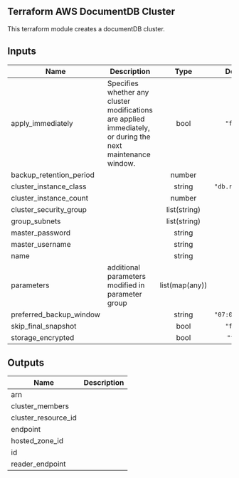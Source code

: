 ## Terraform AWS DocumentDB Cluster

This terraform module creates a documentDB cluster.

## Inputs

| Name | Description | Type | Default | Required |
|------|-------------|:----:|:-----:|:-----:|
| apply\_immediately | Specifies whether any cluster modifications are applied immediately, or during the next maintenance window. | bool | `"false"` | no |
| backup\_retention\_period |  | number | `"7"` | no |
| cluster\_instance\_class |  | string | `"db.r5.large"` | no |
| cluster\_instance\_count |  | number | `"1"` | no |
| cluster\_security\_group |  | list(string) | n/a | yes |
| group\_subnets |  | list(string) | `[]` | no |
| master\_password |  | string | n/a | yes |
| master\_username |  | string | n/a | yes |
| name |  | string | n/a | yes |
| parameters | additional parameters modified in parameter group | list(map(any)) | `[]` | no |
| preferred\_backup\_window |  | string | `"07:00-09:00"` | no |
| skip\_final\_snapshot |  | bool | `"false"` | no |
| storage\_encrypted |  | bool | `"true"` | no |

## Outputs

| Name | Description |
|------|-------------|
| arn |  |
| cluster\_members |  |
| cluster\_resource\_id |  |
| endpoint |  |
| hosted\_zone\_id |  |
| id |  |
| reader\_endpoint |  |
